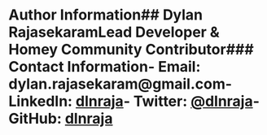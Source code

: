 # Author Information## Dylan Rajasekaram**Lead Developer & Homey Community Contributor**### Contact Information- **Email**: dylan.rajasekaram@gmail.com- **LinkedIn**: [dlnraja](https://www.linkedin.com/in/dlnraja/)- **Twitter**: [@dlnraja](https://twitter.com/dlnraja)- **GitHub**: [dlnraja](https://github.com/dlnraja)